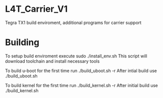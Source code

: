 # L4T_Carrier_V1
Tegra TX1 build enviroment, additional programs for carrier support

# Building
To setup build enviroment execute sudo ./install_env.sh
This script will download toolchain and install necessary tools

To build u-boot for the first time run ./build_uboot.sh -r
After intial build use ./build_uboot.sh

To build kernel for the first time run ./build_kernel.sh -r
After initial build use ./build_kernel.sh
